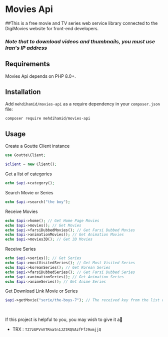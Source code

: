 # Movies Api
##This is a free movie and TV series web service library connected to the DigiMovies website for front-end developers.

<h3><b><i>Note that to download videos and thumbnails, you must use Iran's IP address</i></b></h3>

## Requirements
Movies Api depends on PHP 8.0+.

## **Installation**
Add ```mehdihamid/movies-api``` as a require dependency in your ```composer.json``` file:

    composer require mehdihamid/movies-api

## **Usage**
Create a Goutte Client instance 

```php
use Goutte\Client;

$client = new Client();
```

Get a list of categories
```php
echo $api->category();
```

Search Movie or Series
```php
echo $api->search("the boy");
```

Receive Movies
```php
echo $api->home(); // Get Home Page Movies
echo $api->movies(); // Get Movies
echo $api->farsiDubbedMovies(); // Get Farsi Dubbed Movies
echo $api->animationMovies(); // Get Animation Movies
echo $api->movies3D(); // Get 3D Movies
```

Receive Series
```php
echo $api->series(); // Get Series
echo $api->mostVisitedSeries(); // Get Most Visited Series
echo $api->koreanSeries(); // Get Korean Series
echo $api->farsiDubbedSeries(); // Get Farsi Dubbed Series
echo $api->animationSeries(); // Get Animation Series
echo $api->animeSeries(); // Get Anime Series
```

Get Download Link Movie or Series
```php
$api->getMovie("serie/the-boys-7"); // The received key from the list of videos or series
```

<br/>

If this project is helpful to you, you may wish to give it a🌟
- TRX : ```TZ7zUPVnVTRnatn1JZtRQVAzfFfJ9xmjjQ```
